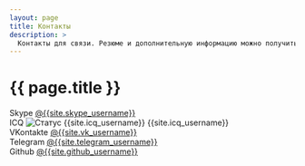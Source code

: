 ```yaml
---
layout: page
title: Контакты
description: >
  Контакты для связи. Резюме и дополнительную информацию можно получить, связавшись со мной.
---
```


# {{ page.title }}


Skype [@{{site.skype_username}}](skype:{{site.skype_username}}?chat)  
ICQ <img src="http://web.icq.com/whitepages/online?icq={{site.icq_username}}&img=1" alt="Статус {{site.icq_username}}" /> {{site.icq_username}}  
VKontakte [@{{site.vk_username}}](https://vk.com/{{site.vk_username}})  
Telegram [@{{site.telegram_username}}](https://tg.me/{{site.telegram_username}})  
Github [@{{site.github_username}}](https://github.com/{{site.github_username}})
